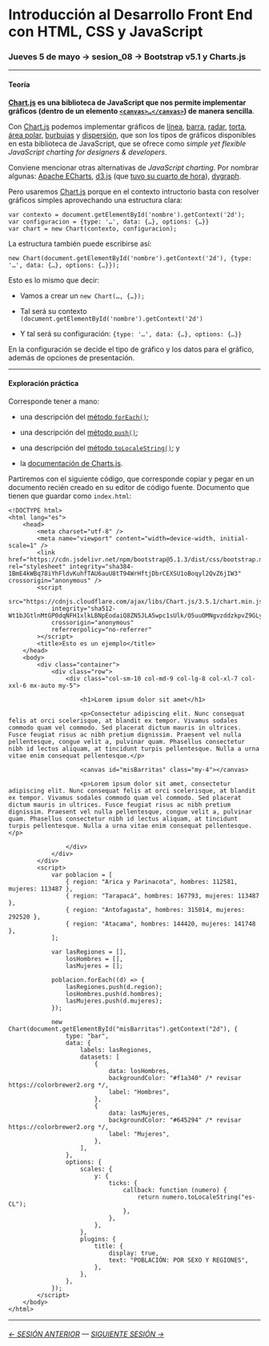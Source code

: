 # Introducción al Desarrollo Front End con HTML, CSS y JavaScript

### Jueves 5 de mayo → sesion_08 → Bootstrap v5.1 y Charts.js

- - - - - - - - 

#### Teoría

**[Chart.js](https://www.chartjs.org/) es una biblioteca de JavaScript que nos permite implementar gráficos (dentro de un elemento [`<canvas>…</canvas>`](https://www.w3schools.com/html/html5_canvas.asp)) de manera sencilla**.

Con [Chart.js](https://www.chartjs.org/) podemos implementar gráficos de [línea](https://www.chartjs.org/docs/latest/charts/line.html), [barra](https://www.chartjs.org/docs/latest/charts/bar.html), [radar](https://www.chartjs.org/docs/latest/charts/radar.html), [torta](https://www.chartjs.org/docs/latest/charts/doughnut.html), [área polar](https://www.chartjs.org/docs/latest/charts/polar.html), [burbujas](https://www.chartjs.org/docs/latest/charts/bubble.html) y [dispersión](https://www.chartjs.org/docs/latest/charts/scatter.html), que son los tipos de gráficos disponibles en esta biblioteca de JavaScript, que se ofrece como *simple yet flexible JavaScript charting for designers & developers*. 
 
Conviene mencionar otras alternativas de *JavaScript charting*. Por nombrar algunas: [Apache ECharts](https://echarts.apache.org/en/index.html), [d3.js](https://d3js.org/) (que [tuvo su cuarto de hora](https://medium.com/@PepsRyuu/why-i-no-longer-use-d3-js-b8288f306c9a)), [dygraph](https://dygraphs.com/). 

Pero usaremos [Chart.js](https://www.chartjs.org/) porque en el contexto intructorio basta con resolver gráficos simples aprovechando una estructura clara:

```
var contexto = document.getElementById('nombre').getContext('2d');
var configuracion = {type: '…', data: {…}, options: {…}}
var chart = new Chart(contexto, configuracion);
```

La estructura también puede escribirse así:

```
new Chart(document.getElementById('nombre').getContext('2d'), {type: '…', data: {…}, options: {…}});
```

Esto es lo mismo que decir:

- Vamos a crear un `new Chart(…, {…});`

- Tal será su contexto `(document.getElementById('nombre').getContext('2d')`

- Y tal será su configuración: `{type: '…', data: {…}, options: {…}}`

En la configuración se decide el tipo de gráfico y los datos para el gráfico, además de opciones de presentación.

- - - - - - - - - - - - - - - 

#### Exploración práctica

Corresponde tener a mano:

- una descripción del [método `forEach()`](https://developer.mozilla.org/es/docs/Web/JavaScript/Referencia/Objetos_globales/Array/forEach);

- una descripción del [método `push()`](https://developer.mozilla.org/es/docs/Web/JavaScript/Referencia/Objetos_globales/Array/push); 

- una descripción del [método `toLocaleString()`](https://developer.mozilla.org/es/docs/Web/JavaScript/Reference/Global_Objects/Number/toLocaleString); y

- la [documentación de Charts.js](https://www.chartjs.org/docs/latest/).

Partiremos con el siguiente código, que corresponde copiar y pegar en un documento recién creado en su editor de código fuente. Documento que tienen que guardar como `index.html`: 

```
<!DOCTYPE html>
<html lang="es">
    <head>
        <meta charset="utf-8" />
        <meta name="viewport" content="width=device-width, initial-scale=1" />
        <link href="https://cdn.jsdelivr.net/npm/bootstrap@5.1.3/dist/css/bootstrap.min.css" rel="stylesheet" integrity="sha384-1BmE4kWBq78iYhFldvKuhfTAU6auU8tT94WrHftjDbrCEXSU1oBoqyl2QvZ6jIW3" crossorigin="anonymous" />
        <script
            src="https://cdnjs.cloudflare.com/ajax/libs/Chart.js/3.5.1/chart.min.js"
            integrity="sha512-Wt1bJGtlnMtGP0dqNFH1xlkLBNpEodaiQ8ZN5JLA5wpc1sUlk/O5uuOMNgvzddzkpvZ9GLyYNa8w2s7rqiTk5Q=="
            crossorigin="anonymous"
            referrerpolicy="no-referrer"
        ></script>
        <title>Esto es un ejemplo</title>
    </head>
    <body>
        <div class="container">
            <div class="row">
                <div class="col-sm-10 col-md-9 col-lg-8 col-xl-7 col-xxl-6 mx-auto my-5">

                    <h1>Lorem ipsum dolor sit amet</h1>
                    
                    <p>Consectetur adipiscing elit. Nunc consequat felis at orci scelerisque, at blandit ex tempor. Vivamus sodales commodo quam vel commodo. Sed placerat dictum mauris in ultrices. Fusce feugiat risus ac nibh pretium dignissim. Praesent vel nulla pellentesque, congue velit a, pulvinar quam. Phasellus consectetur nibh id lectus aliquam, at tincidunt turpis pellentesque. Nulla a urna vitae enim consequat pellentesque.</p>
                    
                    <canvas id="misBarritas" class="my-4"></canvas>
                    
                    <p>Lorem ipsum dolor sit amet, consectetur adipiscing elit. Nunc consequat felis at orci scelerisque, at blandit ex tempor. Vivamus sodales commodo quam vel commodo. Sed placerat dictum mauris in ultrices. Fusce feugiat risus ac nibh pretium dignissim. Praesent vel nulla pellentesque, congue velit a, pulvinar quam. Phasellus consectetur nibh id lectus aliquam, at tincidunt turpis pellentesque. Nulla a urna vitae enim consequat pellentesque.</p>
                
                </div>
            </div>
        </div>
        <script>
            var poblacion = [
                { region: "Arica y Parinacota", hombres: 112581, mujeres: 113487 },
                { region: "Tarapacá", hombres: 167793, mujeres: 113487 },
                { region: "Antofagasta", hombres: 315014, mujeres: 292520 },
                { region: "Atacama", hombres: 144420, mujeres: 141748 },
            ];

            var lasRegiones = [],
                losHombres = [],
                lasMujeres = [];

            poblacion.forEach((d) => {
                lasRegiones.push(d.region);
                losHombres.push(d.hombres);
                lasMujeres.push(d.mujeres);
            });

            new Chart(document.getElementById("misBarritas").getContext("2d"), {
                type: "bar",
                data: {
                    labels: lasRegiones,
                    datasets: [
                        {
                            data: losHombres,
                            backgroundColor: "#f1a340" /* revisar https://colorbrewer2.org */,
                            label: "Hombres",
                        },
                        {
                            data: lasMujeres,
                            backgroundColor: "#645294" /* revisar https://colorbrewer2.org */,
                            label: "Mujeres",
                        },
                    ],
                },
                options: {
                    scales: {
                        y: {
                            ticks: {
                                callback: function (numero) {
                                    return numero.toLocaleString("es-CL");
                                },
                            },
                        },
                    },
                    plugins: {
                        title: {
                            display: true,
                            text: "POBLACIÓN: POR SEXO Y REGIONES",
                        },
                    },
                },
            });
        </script>
    </body>
</html>
```

- - - - - - - - - - - - -

###### [← SESIÓN ANTERIOR](https://github.com/profesorfaco/front-end/tree/main/sesion_07) — [SIGUIENTE SESIÓN →](https://github.com/profesorfaco/front-end/tree/main/sesion_09)
